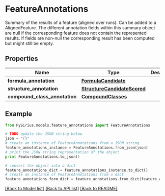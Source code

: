 # FeatureAnnotations

Summary of the results of a feature (aligned over runs). Can be added to a AlignedFeature.  The different annotation fields within this summary object are null if the corresponding  feature does not contain the represented results. If fields are non-null  the corresponding result has been computed but might still be empty.

## Properties

Name | Type | Description | Notes
------------ | ------------- | ------------- | -------------
**formula_annotation** | [**FormulaCandidate**](FormulaCandidate.md) |  | [optional] 
**structure_annotation** | [**StructureCandidateScored**](StructureCandidateScored.md) |  | [optional] 
**compound_class_annotation** | [**CompoundClasses**](CompoundClasses.md) |  | [optional] 

## Example

```python
from PySirius.models.feature_annotations import FeatureAnnotations

# TODO update the JSON string below
json = "{}"
# create an instance of FeatureAnnotations from a JSON string
feature_annotations_instance = FeatureAnnotations.from_json(json)
# print the JSON string representation of the object
print FeatureAnnotations.to_json()

# convert the object into a dict
feature_annotations_dict = feature_annotations_instance.to_dict()
# create an instance of FeatureAnnotations from a dict
feature_annotations_form_dict = feature_annotations.from_dict(feature_annotations_dict)
```
[[Back to Model list]](../README.md#documentation-for-models) [[Back to API list]](../README.md#documentation-for-api-endpoints) [[Back to README]](../README.md)


